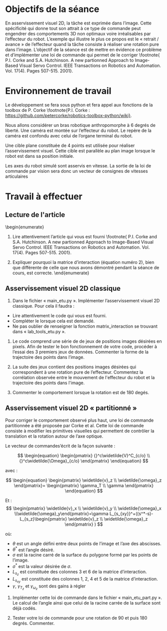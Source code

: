 
# Objectifs de la séance
En asservissement visuel 2D, la tâche est exprimée dans l’image. Cette spécificité qui donne tout son attrait à ce type de commande peut engendrer des comportements 3D non optimaux voire irréalisables par l’effecteur du robot. L’exemple qui illustre le plus ce propos est le « retrait / avance » de l’effecteur quand la tâche consiste à réaliser une rotation pure dans l’image.  L’objectif de la séance est de mettre en évidence ce problème et d’implémenter une loi de commande qui permet de le corriger \footnote{ P.I. Corke and S.A. Hutchinson. A new partionned Approach to Image-Based Visual Servo Control. IEEE Transactions on Robotics and Automation. Vol. 17(4). Pages 507-515. 2001}.

# Environnement de travail
Le développement se fera sous python et fera appel aux fonctions de la toolbox de P. Corke \footnote{P.I. Corke : https://github.com/petercorke/robotics-toolbox-python/wiki}.

Nous allons considérer un bras robotique anthropomorphe à 6 degrés de liberté. Une caméra est montée sur l’effecteur du robot. Le repère de la caméra est confondu avec celui de l’organe terminal du robot.

Une cible plane constituée de 4 points est utilisée pour réaliser l’asservissement visuel. Cette cible est parallèle au plan image lorsque le robot est dans sa position initiale.

Les axes du robot simulé sont asservis en vitesse. La sortie de la loi de commande par vision sera donc un vecteur de consignes de vitesses articulaires

# Travail à effectuer

## Lecture de l'article

\begin{enumerate}
1.  Lire attentivement l’article qui vous est fourni \footnote{ P.I. Corke and S.A. Hutchinson. A new partionned Approach to Image-Based Visual Servo Control. IEEE Transactions on Robotics and Automation. Vol. 17(4). Pages 507-515. 2001}.
   
3. Expliquer pourquoi la matrice d’interaction (équation numéro 2), bien que différente de celle que nous avons démontré pendant la séance de cours, est correcte.
\end{enumerate}

## Asservissement visuel 2D classique


1. Dans le fichier « main\_etu.py ». Implémenter l’asservissement visuel 2D classique. Pour cela il faudra :

- Lire attentivement le code qui vous est fourni.
- Compléter le lorsque cela est demandé.
- Ne pas oublier de renseigner la fonction matrix\_interaction se trouvant dans « lab\_tools\_etu.py ».

	
1. Le code comprend une série de de jeux de positions images désirées en pixels. Afin de tester le bon fonctionnement de votre code, procéder à l’essai des 3 premiers jeux de données. Commenter la forme de la trajectoire des points dans l’image.

2. La suite des jeux contient des positions images désirées qui correspondent à une rotation pure de l’effecteur. Commentez la corrélation observée entre le mouvement de l'effecteur du robot et la trajectoire des points dans l'image.

3. Commenter le comportement lorsque la rotation est de 180 degés.


## Asservissement visuel 2D « partitionné »
Pour corriger le comportement observé plus haut, une loi de commande partitionnée a été proposée par Corke et al. Cette loi de commande consiste à modifier les primitives visuelles qui permettent de contrôler la translation et la rotation autour de l’axe optique. 

Le vecteur de commandes’écrit de la façon suivante : 

$$
\begin{equation}
\begin{pmatrix}
{}^c\widetilde{V}^C_{c/o} \\
{}^c\widetilde{\Omega}_{c/o}  
\end{pmatrix}
\end{equation}
$$

avec :

$$
\begin{equation}
\begin{pmatrix} \widetilde{v}_z \\  
\widetilde{\omega}_z 
\end{pmatrix}= 
\begin{pmatrix}
\gamma_T \\
\gamma
\end{pmatrix}
\end{equation}
$$



Et :
$$
\begin{pmatrix} \widetilde{v}_x \\ \widetilde{v}_y \\ \widetilde{\omega}_x \\\widetilde{\omega}_y\end{pmatrix}=\gamma L_{s_{xy}}^+((s^*-s)-L_{s_z}\begin{pmatrix} \widetilde{v}_z \\  \widetilde{\omega}_z \end{pmatrix} )
$$

où: 

- $\theta$ est un angle défini entre deux points de l’image et l’axe des abscisses. 
- $\theta^{*}$ est l’angle désiré. 
- $\sigma$ est la racine carré de la surface du polygone formé par les points de l’image. 
- $\sigma^{*}$ est la valeur désirée de $\sigma$. 
- $L_{s_z}$ est constituée des colonnes 3 et 6 de la matrice d’interaction.
- $L_{s_{xy}}$ est constituée des colonnes 1, 2, 4 et 5 de la matrice d’interaction.
- $\gamma$, $\gamma_{T_z}$ et $\gamma_{\omega_z}$  sont des gains à régler



1. Implémenter cette loi de commande dans le fichier « main\_etu\_part.py ». Le calcul de l’angle ainsi que celui de la racine carrée de la surface sont déjà codés.

2. Tester votre loi de commande pour une rotation de 90 et puis 180 degrés. Commenter.



